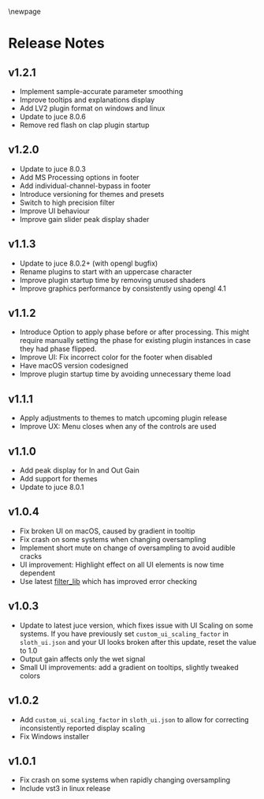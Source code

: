 \newpage

# Release Notes

## v1.2.1
- Implement sample-accurate parameter smoothing
- Improve tooltips and explanations display
- Add LV2 plugin format on windows and linux
- Update to juce 8.0.6
- Remove red flash on clap plugin startup


## v1.2.0
- Update to juce 8.0.3
- Add MS Processing options in footer
- Add individual-channel-bypass in footer
- Introduce versioning for themes and presets
- Switch to high precision filter
- Improve UI behaviour
- Improve gain slider peak display shader

## v1.1.3
- Update to juce 8.0.2+ (with opengl bugfix)
- Rename plugins to start with an uppercase character
- Improve plugin startup time by removing unused shaders
- Improve graphics performance by consistently using opengl 4.1

## v1.1.2
- Introduce Option to apply phase before or after processing. This might require manually setting the phase for existing plugin instances in case they had phase flipped.
- Improve UI: Fix incorrect color for the footer when disabled
- Have macOS version codesigned
- Improve plugin startup time by avoiding unnecessary theme load

## v1.1.1
- Apply adjustments to themes to match upcoming plugin release
- Improve UX: Menu closes when any of the controls are used

## v1.1.0
- Add peak display for In and Out Gain
- Add support for themes
- Update to juce 8.0.1

## v1.0.4
- Fix broken UI on macOS, caused by gradient in tooltip
- Fix crash on some systems when changing oversampling
- Implement short mute on change of oversampling to avoid audible cracks
- UI improvement: Highlight effect on all UI elements is now time dependent
- Use latest [filter_lib](https://github.com/darkpalacestudio/filter_lib/releases/tag/v0.1.2) which has improved error
  checking

## v1.0.3
- Update to latest juce version, which fixes issue with UI Scaling on some systems. If you have previously set
  `custom_ui_scaling_factor` in `sloth_ui.json` and your UI looks broken after this update, reset the value to 1.0
- Output gain affects only the wet signal
- Small UI improvements: add a gradient on tooltips, slightly tweaked colors

## v1.0.2
- Add `custom_ui_scaling_factor` in `sloth_ui.json` to allow for correcting inconsistently reported display scaling
- Fix Windows installer

## v1.0.1
- Fix crash on some systems when rapidly changing oversampling
- Include vst3 in linux release
